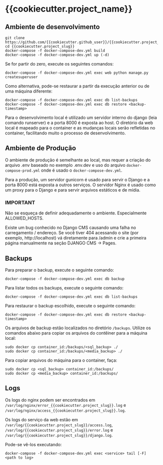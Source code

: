 # {{cookiecutter.project_name}}

## Ambiente de desenvolvimento

```
git clone https://github.com/{{cookiecutter.github_user}}/{{cookiecutter.project_slug}}
cd {{cookiecutter.project_slug}}
docker-compose -f docker-compose-dev.yml build
docker-compose -f docker-compose-dev.yml up (-d)
```
Se for partir do zero, execute os seguintes comandos:
```
docker-compose -f docker-compose-dev.yml exec web python manage.py createsuperuser
```

Como alternativa, pode-se restaurar a partir da execução anterior ou de uma máquina diferente:
```
docker-compose -f docker-compose-dev.yml exec db list-backups
docker-compose -f docker-compose-dev.yml exec db restore <backup-timestamp>
```

Para o desenvolvimento local é utilizado um servidor interno do django (leia comando runserver) e a porta 8000 é exposta ao host. O diretório da web local é mapeado para o
container e as mudanças locais serão refletidas no container, facilitando muito o processo de desenvolvimento.

## Ambiente de Produção

O ambiente de produção é semelhante ao local, mas requer a criação do arquivo .env
baseado no exemplo .env.dev e uso do arquivo `docker-compose-prod.yml`
onde é usado o `docker-compose-dev.yml`.

Para a produção, um servidor gunicorn é usado para servir o Django
e a porta 8000 está exposta a outros serviços. O servidor Nginx
é usado como um proxy para o Django e para servir arquivos estáticos e de mídia.

### IMPORTANT

Não se esqueça de definir adequadamente o ambiente. Especialmente ALLOWED_HOSTS.

Existe um bug conhecido no Django CMS causando uma falha no carregamento / endereço.
Se você tiver 404 acessando o site (por exemplo, http://localhost) vá diretamente para /admin e crie a primeira página manualmente na seção DJANGO CMS -> Pages.

## Backups

Para preparar o backup, execute o seguinte comando:
```
docker-compose -f docker-compose-dev.yml exec db backup
```

Para listar todos os backups, execute o seguinte comando:
```
docker-compose -f docker-compose-dev.yml exec db list-backups
```

Para restaurar o backup escolhido, execute o seguinte comando:
```
docker-compose -f docker-compose-dev.yml exec db restore <backup-timestamp>
```

Os arquivos de backup estão localizados no diretório `/backups`. Utilize os comandos abaixo para copiar os arquivos do contêiner para a máquina local:

```
sudo docker cp container_id:/backups/<sql_backup> ./
sudo docker cp container_id:/backups/<media_backup> ./
```

Para copiar arquivos do máquina para o container, faça:
```
sudo docker cp <sql_backup> container_id:/backups/
sudo docker cp <media_backup> container_id:/backups/
```

## Logs

Os logs do nginx podem ser encontrados em `/var/log/nginx/error_{{cookiecutter.project_slug}}.log`
e `/var/log/nginx/access_{{cookiecutter.project_slug}}.log`.

Os logs do serviço da web estão em `/var/log/{{cookiecutter.project_slug}}/access.log`,
`/var/log/{{cookiecutter.project_slug}}/error.log` e `/var/log/{{cookiecutter.project_slug}}/django.log`.

Pode-se vê-los executando:
```
docker-compose -f docker-compose-dev.yml exec <service> tail [-F] <path to log>
```